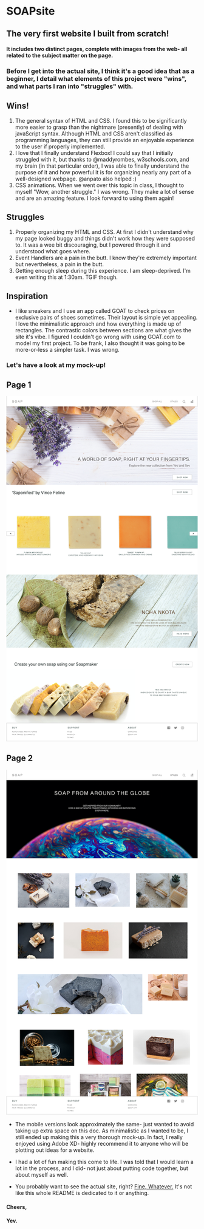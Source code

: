# SOAPsite

## The very first website I built from scratch! 
#### It includes two distinct pages, complete with images from the web- all related to the subject matter on the page.

### Before I get into the actual site, I think it's a good idea that as a beginner, I detail what elements of this project were "wins", and what parts I ran into "struggles" with.

## Wins!

1. The general syntax of HTML and CSS. I found this to be significantly more easier to grasp than the nightmare (presently) of dealing with javaScript syntax. Although HTML and CSS aren't classified as programming languages, they can still provide an enjoyable experience to the user if properly implemented.
2. I love that I finally understand Flexbox! I could say that I initially struggled with it, but thanks to @maddyrombes, w3schools.com, and my brain (in that particular order), I was able to finally understand the purpose of it and how powerful it is for organizing nearly any part of a well-designed webpage. @anpato also helped :)
3. CSS animations. When we went over this topic in class, I thought to myself "Wow, another struggle." I was wrong. They make a lot of sense and are an amazing feature. I look forward to using them again!

## Struggles

1. Properly organizing my HTML and CSS. At first I didn't understand why my page looked buggy and things didn't work how they were supposed to. It was a wee bit discouraging, but I powered through it and understood what goes where.
2. Event Handlers are a pain in the butt. I know they're extremely important but nevertheless, a pain in the butt.
3. Getting enough sleep during this experience. I am sleep-deprived. I'm even writing this at 1:30am. TGIF though.

## Inspiration
* I like sneakers and I use an app called GOAT to check prices on exclusive pairs of shoes sometimes. Their layout is simple yet appealing. I love the minimalistic approach and how everything is made up of rectangles. The contrastic colors between sections are what gives the site it's vibe. I figured I couldn't go wrong with using GOAT.com to model my first project. To be frank, I also thought it was going to be more-or-less a simpler task. I was wrong. 

### Let's have a look at my mock-up!


## Page 1


![Page 1](https://github.com/yevyork/SOAPsite/blob/master/mock-up/web1.png?raw=true)

## Page 2


![Page 2](https://github.com/yevyork/SOAPsite/blob/master/mock-up/web2.png?raw=true)




* The mobile versions look approximately the same- just wanted to avoid taking up extra space on this doc. As minimalistic as I wanted to be, I still ended up making this a very thorough mock-up. In fact, I really enjoyed using Adobe XD- highly recommend it to anyone who will be plotting out ideas for a website. 

* I had a lot of fun making this come to life. I was told that I would learn a lot in the process, and I did- not just about putting code together, but about myself as well.

* You probably want to see the actual site, right? <a href="https://yevyork.github.io/SOAPsite/" target="_blank" rel="noopener">Fine, Whatever.</a> It's not like this whole README is dedicated to it or anything.



#### Cheers,
#### Yev.




